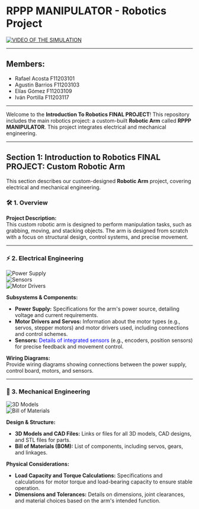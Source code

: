 # RPPP MANIPULATOR - Robotics Project

[![VIDEO OF THE SIMULATION](https://img.youtube.com/vi/watch?v=Ndo_-s_Y-cc/maxresdefault.jpg)](https://youtu.be/watch?v=Ndo_-s_Y-cc)

---
## Members:
- Rafael Acosta F11203101
- Agustin Barrios F11203103
- Elías Gómez F11203109
- Iván Portilla F11203117
---

Welcome to the **Introduction To Robotics FINAL PROJECT**! This repository includes the main robotics project: a custom-built **Robotic Arm** called **RPPP MANIPULATOR**. This project integrates electrical and mechanical engineering.

---

## Section 1: Introduction to Robotics FINAL PROJECT: Custom Robotic Arm

This section describes our custom-designed **Robotic Arm** project, covering electrical and mechanical engineering.

### 🛠️ 1. Overview

**Project Description:**  
This custom robotic arm is designed to perform manipulation tasks, such as grabbing, moving, and stacking objects. The arm is designed from scratch with a focus on structural design, control systems, and precise movement.

---

### ⚡ 2. Electrical Engineering

![Power Supply](https://img.shields.io/badge/Power-Supply-green)  
![Sensors](https://img.shields.io/badge/Sensors-Integrated-blue)  
![Motor Drivers](https://img.shields.io/badge/Motor_Drivers-Control-orange)

**Subsystems & Components:**
- **Power Supply:** Specifications for the arm's power source, detailing voltage and current requirements.
- **Motor Drivers and Servos:** Information about the motor types (e.g., servos, stepper motors) and motor drivers used, including connections and control schemes.
- **Sensors:** <span style="color:blue">Details of integrated sensors</span> (e.g., encoders, position sensors) for precise feedback and movement control.

**Wiring Diagrams:**  
Provide wiring diagrams showing connections between the power supply, control board, motors, and sensors.

---

### 🧩 3. Mechanical Engineering

![3D Models](https://img.shields.io/badge/3D_Models-CAD_Files-lightgrey)  
![Bill of Materials](https://img.shields.io/badge/BOM-Available-blue)

**Design & Structure:**
- **3D Models and CAD Files:** Links or files for all 3D models, CAD designs, and STL files for parts.
- **Bill of Materials (BOM):** List of components, including servos, gears, and linkages.

**Physical Considerations:**
- **Load Capacity and Torque Calculations:** Specifications and calculations for motor torque and load-bearing capacity to ensure stable operation.
- **Dimensions and Tolerances:** Details on dimensions, joint clearances, and material choices based on the arm's intended function.


